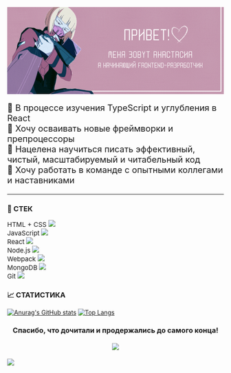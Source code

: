 <img align="center" src="./Привет!.gif"/>

<p style="font-size: 20px;">
🔘 В процессе изучения TypeScript и углубления в React <br>
🔘 Хочу осваивать новые фреймворки и препроцессоры <br>
🔘 Нацелена научиться писать эффективный, чистый, масштабируемый и читабельный код <br>
🔘 Хочу работать в команде с опытными коллегами и наставниками
</p>

---

### 🔮 СТЕК

<p style="font-size: 15px;">
HTML + CSS <img src="https://upload.wikimedia.org/wikipedia/commons/thumb/1/10/CSS3_and_HTML5_logos_and_wordmarks.svg/2560px-CSS3_and_HTML5_logos_and_wordmarks.svg.png" height="23"/> <br>
JavaScript <img src="https://fuzeservers.ru/wp-content/uploads/9/3/a/93a14a817aba78c219b6421198863989.png" height="23"/> <br>
React <img src="https://pluspng.com/img-png/react-logo-png-img-react-logo-png-react-js-logo-png-transparent-png-1142x1027.png" height="23"/> <br>
Node.js <img src="https://brandslogos.com/wp-content/uploads/thumbs/nodejs-logo-vector.svg" height="23"/> <br>
Webpack <img src="https://web-creator.ru/technologies/webpack.png" height="23"/> <br>
MongoDB <img src="https://media.slid.es/uploads/132631/images/5162178/mongodb.png" height="23"/> <br>
Git <img src="https://upload.wikimedia.org/wikipedia/commons/thumb/c/c5/Git_Icon.svg/1200px-Git_Icon.svg.png" height="23"/> <br>
</p>

### 📈 CТАТИСТИКА

[![Anurag's GitHub stats](https://github-readme-stats.vercel.app/api?username=AnastasiaBelova00&theme=panda)](https://github.com/anuraghazra/github-readme-stats) [![Top Langs](https://github-readme-stats.vercel.app/api/top-langs/?username=AnastasiaBelova00&layout=compact&theme=panda)](https://github.com/anuraghazra/github-readme-stats)

<h3 align="center">Спасибо, что дочитали и продержались до самого конца! <br>
<br>
<img src="https://media.tenor.com/xS9rmU-bfIUAAAAC/thats-what-she-said-what-she-said.gif"/> <br>
</h3>

![](https://komarev.com/ghpvc/?username=AnastasiaBelova00&color=c598af)
